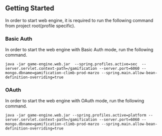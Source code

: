 ## Getting Started

In order to start web engine, it is required to run the following command from project root(profile specific). 

### Basic Auth
In order to start the web engine with Basic Auth mode, run the following command. 

```shell
java -jar game-engine.web.jar  --spring.profiles.active=sec  --server.servlet.context-path=/gamification --server.port=6060 --mongo.dbname=gamification-climb-prod-marzo --spring.main.allow-bean-definition-overriding=true
```

### OAuth
In order to start the web engine with OAuth mode, run the following command. 

```shell
java -jar game-engine.web.jar --spring.profiles.active=platform --server.servlet.context-path=/gamification --server.port=6060 --mongo.dbname=gamification-climb-prod-marzo --spring.main.allow-bean-definition-overriding=true
```
